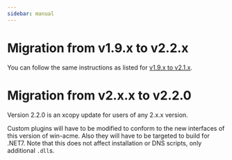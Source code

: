 ```yaml
---
sidebar: manual
---
```


# Migration from v1.9.x to v2.2.x
You can follow the same instructions as listed for [v1.9.x to v2.1.x](/manual/upgrading/to-v2.1.0).

# Migration from v2.x.x to v2.2.0
Version 2.2.0 is an xcopy update for users of any 2.x.x version.

Custom plugins will have to be modified to conform to the new interfaces of this version of win-acme. 
Also they will have to be targeted to build for .NET7. Note that this does not affect installation or
DNS scripts, only additional `.dll`s.